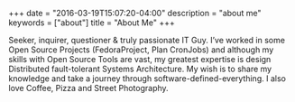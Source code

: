 +++
date = "2016-03-19T15:07:20-04:00"
description = "about me"
keywords = ["about"]
title = "About Me"
+++


Seeker, inquirer, questioner & truly passionate IT Guy. I’ve worked in some Open Source Projects (FedoraProject, Plan CronJobs) and although my skills with Open Source Tools are vast, my greatest expertise is design Distributed fault-tolerant Systems Architecture. My wish is to share my knowledge and take a journey through software-defined-everything. I also love Coffee, Pizza and Street Photography.
